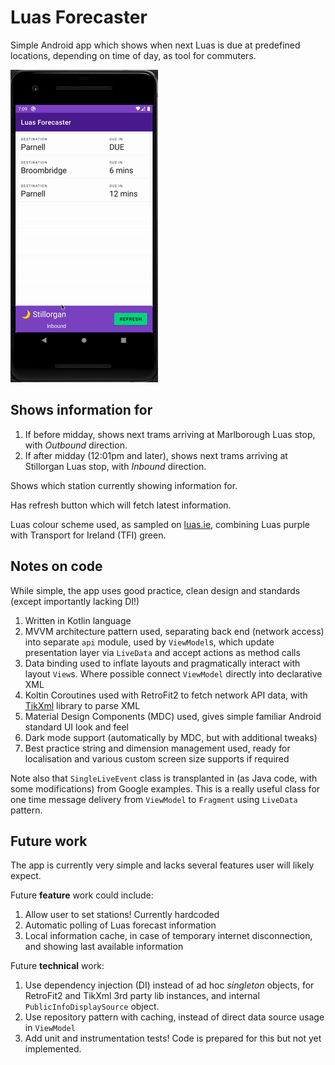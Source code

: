 # Luas Forecaster

Simple Android app which shows when next Luas is due at predefined locations, depending on time of day, as tool for commuters.

![Luas Forecaster demo GIF](docs/luas-forecaster-demo.gif)

## Shows information for

1. If before midday, shows next trams arriving at Marlborough Luas stop, with _Outbound_ direction.
2. If after midday (12:01pm and later), shows next trams arriving at Stillorgan Luas stop, with _Inbound_ direction.

Shows which station currently showing information for.

Has refresh button which will fetch latest information.

Luas colour scheme used, as sampled on [luas.ie](https://luas.ie), combining Luas purple with Transport for Ireland (TFI) green.

## Notes on code

While simple, the app uses good practice, clean design and standards (except importantly lacking DI!)

1. Written in Kotlin language
2. MVVM architecture pattern used, separating back end (network access) into separate `api` module, used by `ViewModel`s, which update presentation layer via `LiveData` and accept actions as method calls
3. Data binding used to inflate layouts and pragmatically interact with layout `View`s. Where possible connect `ViewModel` directly into declarative XML
4. Koltin Coroutines used with RetroFit2 to fetch network API data, with [TikXml](https://github.com/Tickaroo/tikxml) library to parse XML
5. Material Design Components (MDC) used, gives simple familiar Android standard UI look and feel
6. Dark mode support (automatically by MDC, but with additional tweaks)
7. Best practice string and dimension management used, ready for localisation and various custom screen size supports if required

Note also that `SingleLiveEvent` class is transplanted in (as Java code, with some modifications) from Google examples. This is a really useful class for one time message delivery from `ViewModel` to `Fragment` using `LiveData` pattern.

## Future work

The app is currently very simple and lacks several features user will likely expect.

Future **feature** work could include:

1. Allow user to set stations! Currently hardcoded
2. Automatic polling of Luas forecast information
3. Local information cache, in case of temporary internet disconnection, and showing last available information

Future **technical** work:

1. Use dependency injection (DI) instead of ad hoc _singleton_ objects, for RetroFit2 and TikXml 3rd party lib instances, and internal `PublicInfoDisplaySource` object.
2. Use repository pattern with caching, instead of direct data source usage in `ViewModel`
3. Add unit and instrumentation tests! Code is prepared for this but not yet implemented.